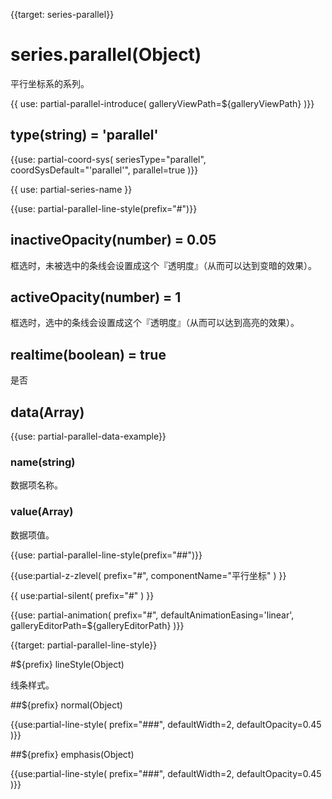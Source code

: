 
{{target: series-parallel}}

# series.parallel(Object)

平行坐标系的系列。

{{ use: partial-parallel-introduce(
    galleryViewPath=${galleryViewPath}
)}}


## type(string) = 'parallel'


{{use: partial-coord-sys(
    seriesType="parallel",
    coordSysDefault="'parallel'",
    parallel=true
)}}


{{ use: partial-series-name }}


{{use: partial-parallel-line-style(prefix="#")}}


## inactiveOpacity(number) = 0.05

框选时，未被选中的条线会设置成这个『透明度』（从而可以达到变暗的效果）。


## activeOpacity(number) = 1

框选时，选中的条线会设置成这个『透明度』（从而可以达到高亮的效果）。

## realtime(boolean) = true

是否


## data(Array)

{{use: partial-parallel-data-example}}

### name(string)

数据项名称。

### value(Array)

数据项值。

{{use: partial-parallel-line-style(prefix="##")}}


{{use:partial-z-zlevel(
    prefix="#",
    componentName="平行坐标"
) }}

{{ use:partial-silent(
    prefix="#"
) }}

{{use: partial-animation(
    prefix="#",
    defaultAnimationEasing='linear',
    galleryEditorPath=${galleryEditorPath}
)}}


{{target: partial-parallel-line-style}}

#${prefix} lineStyle(Object)

线条样式。

##${prefix} normal(Object)

{{use:partial-line-style(
    prefix="###",
    defaultWidth=2,
    defaultOpacity=0.45
)}}

##${prefix} emphasis(Object)

{{use:partial-line-style(
    prefix="###",
    defaultWidth=2,
    defaultOpacity=0.45
)}}



